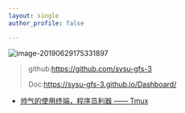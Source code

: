 ```yaml
---
layout: single
author_profile: false

---
```


![image-20190629175331897](/Users/guyunquan/klunio.github.io/LeiEarn/img/logo.png)

>github:https://github.com/sysu-gfs-3
>
>Doc:https://sysu-gfs-3.github.io/Dashboard/



- [帅气的使用终端，程序员利器 —— Tmux](Tmux.md)

